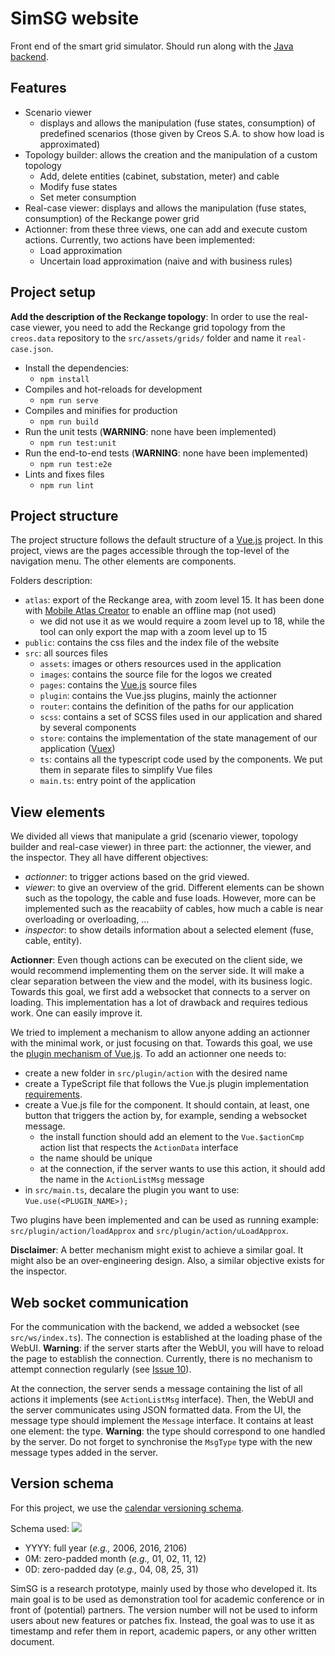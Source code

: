 # SimSG website

Front end of the smart grid simulator. Should run along with the [Java backend](https://github.com/ul-snt-serval/creos.simSG.api).

## Features

- Scenario viewer
  - displays and allows the manipulation (fuse states, consumption) of predefined scenarios (those given by Creos S.A. to show how load is approximated)
- Topology builder: allows the creation and the manipulation of a custom topology
  - Add, delete entities (cabinet, substation, meter) and cable
  - Modify fuse states
  - Set meter consumption
- Real-case viewer: displays and allows the manipulation (fuse states, consumption) of the Reckange power grid
- Actionner: from these three views, one can add and execute custom actions. Currently, two actions have been implemented:
  - Load approximation
  - Uncertain load approximation (naive and with business rules)


## Project setup

**Add the description of the Reckange topology**: In order to use the real-case viewer, you need to add the Reckange grid topology from the `creos.data` repository to the `src/assets/grids/` folder and name it `real-case.json`. 

- Install the dependencies:
    - `npm install`
- Compiles and hot-reloads for development
    - `npm run serve`
- Compiles and minifies for production
    - `npm run build`
- Run the unit tests (**WARNING**: none have been implemented)
    - `npm run test:unit`
- Run the end-to-end tests (**WARNING**: none have been implemented)
    - `npm run test:e2e`
- Lints and fixes files
    - `npm run lint`
    
## Project structure

The project structure follows the default structure of a [Vue.js](https://vuejs.org/) project. In this project, views are the pages accessible through the top-level of the navigation menu. The other elements are components.

Folders description:

- `atlas`: export of the Reckange area, with zoom level 15. It has been done with [Mobile Atlas Creator](https://mobac.sourceforge.io/) to enable an offline map (not used)
    - we did not use it as we would require a zoom level up to 18, while the tool can only export the map with a zoom level up to 15
- `public`: contains the css files and the index file of the website
- `src`: all sources files
    - `assets`: images or others resources used in the application
    - `images`: contains the source file for the logos we created
    - `pages`: contains the [Vue.js](https://vuejs.org/) source files
    - `plugin`: contains the Vue.jss plugins, mainly the actionner
    - `router`: contains the definition of the paths for our application
    - `scss`: contains a set of SCSS files used in our application and shared by several components
    - `store`: contains the implementation of the state management of our application ([Vuex](https://vuex.vuejs.org/))
    - `ts`: contains all the typescript code used by the components. We put them in separate files to simplify Vue files
    - `main.ts`: entry point of the application

## View elements

We divided all views that manipulate a grid (scenario viewer, topology builder and real-case viewer) in three part: the actionner, the viewer, and the inspector. 
They all have different objectives:

- *actionner*: to trigger actions based on the grid viewed.
- *viewer*: to give an overview of the grid. Different elements can be shown such as the topology, the cable and fuse loads. However, more can be implemented such as the reacabiity of cables, how much a cable is near overloading or overloading, ...
- *inspector*: to show details information about a selected element (fuse, cable, entity).  

**Actionner**: Even though actions can be executed on the client side, we would recommend implementing them on the server side. 
It will make a clear separation between the view and the model, with its business logic. 
Towards this goal, we first add a websocket that connects to a server on loading.
This implementation has a lot of drawback and requires tedious work.
One can easily improve it.

We tried to implement a mechanism to allow anyone adding an actionner with the minimal work, or just focusing on that.
Towards this goal, we use the [plugin mechanism of Vue.js](https://v3.vuejs.org/guide/plugins.html).
To add an actionner one needs to:

- create a new folder in `src/plugin/action` with the desired name
- create a TypeScript file that follows the Vue.js plugin implementation [requirements](https://v3.vuejs.org/guide/plugins.html). 
- create a Vue.js file for the component. It should contain, at least, one button that triggers the action by, for example, sending a websocket message.
    - the install function should add an element to the `Vue.$actionCmp` action list that respects the `ActionData` interface
    - the name should be unique
    - at the connection, if the server wants to use this action, it should add the name in the `ActionListMsg` message
- in `src/main.ts`, decalare the plugin you want to use: `Vue.use(<PLUGIN_NAME>);`

Two plugins have been implemented and can be used as running example: `src/plugin/action/loadApprox` and `src/plugin/action/uLoadApprox`.

**Disclaimer**: A better mechanism might exist to achieve a similar goal. It might also be an over-engineering design. Also, a similar objective exists for the inspector.

## Web socket communication

For the communication with the backend, we added a websocket (see `src/ws/index.ts`). 
The connection is established at the loading phase of the WebUI. 
**Warning**: if the server starts after the WebUI, you will have to reload the page to establish the connection.
Currently, there is no mechanism to attempt connection regularly (see [Issue 10](https://github.com/UL-SnT-Serval/creos.simSG.website/issues/10)).

At the connection, the server sends a message containing the list of all actions it implements (see `ActionListMsg` interface).
Then, the WebUI and the server communicates using JSON formatted data.
From the UI, the message type should implement the `Message` interface.
It contains at least one element: the type.
**Warning**: the type should correspond to one handled by the server. 
Do not forget to synchronise the `MsgType` type with the new message types added in the server.

## Version schema

For this project, we use the [calendar versioning schema](https://calver.org/).

Schema used: ![](https://img.shields.io/badge/calver-YYYY.0M.0D-22bfda.svg)

- YYYY: full year  (*e.g.,* 2006, 2016, 2106)
- 0M: zero-padded month  (*e.g.,* 01, 02, 11, 12)
- 0D: zero-padded day (*e.g.,* 04, 08, 25, 31)

SimSG is a research prototype, mainly used by those who developed it. 
Its main goal is to be used as demonstration tool for academic conference or in front of (potential) partners.
The version number will not be used to inform users about new features or patches fix.
Instead, the goal was to use it as timestamp and refer them in report, academic papers, or any other written document.

